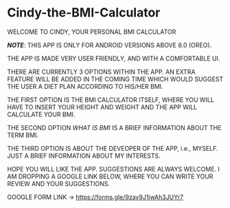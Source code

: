 # Cindy-the-BMI-Calculator
WELCOME TO CINDY, YOUR PERSONAL BMI CALCULATOR

***NOTE***: THIS APP IS ONLY FOR ANDROID VERSIONS ABOVE 8.0 (OREO).

THE APP IS MADE VERY USER FRIENDLY, AND WITH A COMFORTABLE UI.

THERE ARE CURRENTLY 3 OPTIONS WITHIN THE APP. AN EXTRA FEATURE WILL BE ADDED IN THE COMING TIME 
WHICH WOULD SUGGEST THE USER A DIET PLAN ACCORDING TO HIS/HER BMI.

THE FIRST OPTION IS THE BMI CALCULATOR ITSELF, WHERE YOU WILL HAVE TO INSERT YOUR HEIGHT AND WEIGHT AND THE APP WILL CALCULATE YOUR BMI.

THE SECOND OPTION *WHAT IS BMI* IS A BRIEF INFORMATION ABOUT THE TERM BMI.

THE THIRD OPTION IS ABOUT THE DEVEOPER OF THE APP, i.e., MYSELF. JUST A BRIEF INFORMATION ABOUT MY INTERESTS.

HOPE YOU WILL LIKE THE APP. SUGGESTIONS ARE ALWAYS WELCOME. I AM DROPPING A GOOGLE LINK BELOW, WHERE YOU CAN WRITE YOUR REVIEW AND YOUR SUGGESTIONS.

GOOGLE FORM LINK -> https://forms.gle/9zav9J1iwAh3JUYr7
